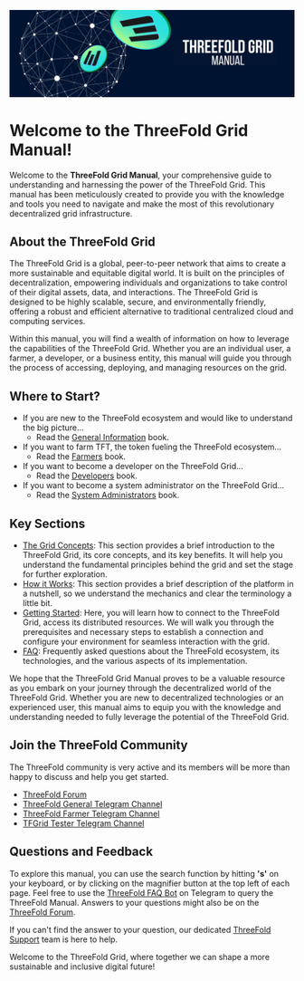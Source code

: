 ![header](../intro/img/intro_header.png)

# Welcome to the ThreeFold Grid Manual!

Welcome to the __ThreeFold Grid Manual__, your comprehensive guide to understanding and harnessing the power of the ThreeFold Grid. This manual has been meticulously created to provide you with the knowledge and tools you need to navigate and make the most of this revolutionary decentralized grid infrastructure.

## About the ThreeFold Grid

The ThreeFold Grid is a global, peer-to-peer network that aims to create a more sustainable and equitable digital world. It is built on the principles of decentralization, empowering individuals and organizations to take control of their digital assets, data, and interactions. The ThreeFold Grid is designed to be highly scalable, secure, and environmentally friendly, offering a robust and efficient alternative to traditional centralized cloud and computing services.

Within this manual, you will find a wealth of information on how to leverage the capabilities of the ThreeFold Grid. Whether you are an individual user, a farmer, a developer, or a business entity, this manual will guide you through the process of accessing, deploying, and managing resources on the grid.

## Where to Start?

* If you are new to the ThreeFold ecosystem and would like to understand the big picture...
  * Read the [General Information](../general/general.md) book.
* If you want to farm TFT, the token fueling the ThreeFold ecosystem...
  * Read the [Farmers](../farmers/farmers.md) book.
* If you want to become a developer on the ThreeFold Grid...
  * Read the [Developers](../developers/developers.md) book.
* If you want to become a system administrator on the ThreeFold Grid...
  * Read the [System Administrators](../system_administrators/system_administrators.md) book.

## Key Sections

- [The Grid Concepts](../concepts/concepts_readme.md): This section provides a brief introduction to the ThreeFold Grid, its core concepts, and its key benefits. It will help you understand the fundamental principles behind the grid and set the stage for further exploration.
- [How it Works](../intro/grid3_howitworks.md): This section provides a brief description of the platform in a nutshell, so we understand the mechanics and clear the terminology a little bit.
- [Getting Started](../getstarted/tfgrid3_getstarted.md): Here, you will learn how to connect to the ThreeFold Grid, access its distributed resources. We will walk you through the prerequisites and necessary steps to establish a connection and configure your environment for seamless interaction with the grid.
- [FAQ](../faq/faq.md): Frequently asked questions about the ThreeFold ecosystem, its technologies, and the various aspects of its implementation. 

We hope that the ThreeFold Grid Manual proves to be a valuable resource as you embark on your journey through the decentralized world of the ThreeFold Grid. Whether you are new to decentralized technologies or an experienced user, this manual aims to equip you with the knowledge and understanding needed to fully leverage the potential of the ThreeFold Grid.

## Join the ThreeFold Community

The ThreeFold community is very active and its members will be more than happy to discuss and help you get started.

* [ThreeFold Forum](https://forum.threefold.io/)
* [ThreeFold General Telegram Channel](https://t.me/threefold)
* [ThreeFold Farmer Telegram Channel](https://t.me/threefoldfarmers)
* [TFGrid Tester Telegram Channel](https://t.me/threefoldtesting)

## Questions and Feedback

To explore this manual, you can use the search function by hitting **'s'** on your keyboard, or by clicking on the magnifier button at the top left of each page. Feel free to use the [ThreeFold FAQ Bot](https://t.me/TF_FAQ_Bot) on Telegram to query the ThreeFold Manual. 
Answers to your questions might also be on the [ThreeFold Forum](https://forum.threefold.io/).

If you can't find the answer to your question, our dedicated [ThreeFold Support](https://threefoldfaq.crisp.help/en/) team is here to help.

Welcome to the ThreeFold Grid, where together we can shape a more sustainable and inclusive digital future!